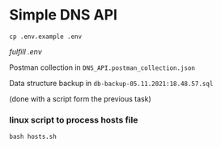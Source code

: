 # Simple DNS API

```
cp .env.example .env
```
_fulfill .env_

Postman collection in `DNS_API.postman_collection.json`

Data structure backup in `db-backup-05.11.2021:18.48.57.sql`

(done with a script form the previous task)

### linux script to process hosts file
```
bash hosts.sh 
```